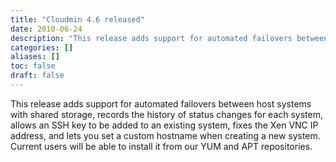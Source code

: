 ```yaml
---
title: "Cloudmin 4.6 released"
date: 2010-06-24
description: "This release adds support for automated failovers between host systems with shared storage,..."
categories: []
aliases: []
toc: false
draft: false
---
```

This release adds support for automated failovers between host systems with shared storage, records the history of status changes for each system, allows an SSH key to be added to an existing system, fixes the Xen VNC IP address, and lets you set a custom hostname when creating a new system. Current users will be able to install it from our YUM and APT repositories.
